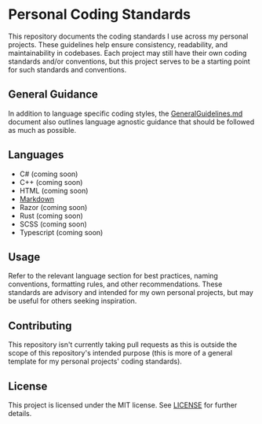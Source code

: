 # Personal Coding Standards

This repository documents the coding standards I use across my personal projects. These guidelines help ensure consistency, readability, and maintainability in codebases. Each project may still have their own coding standards and/or conventions, but this project serves to be a starting point for such standards and conventions.

## General Guidance

In addition to language specific coding styles, the [GeneralGuidelines.md](docs/GeneralGuidelines.md) document also outlines language agnostic guidance that should be followed as much as possible.

## Languages

- C# (coming soon)
- C++ (coming soon)
- HTML (coming soon)
- [Markdown](docs/Languages/Markdown.md)
- Razor (coming soon)
- Rust (coming soon)
- SCSS (coming soon)
- Typescript (coming soon)

## Usage

Refer to the relevant language section for best practices, naming conventions, formatting rules, and other recommendations. These standards are advisory and intended for my own personal projects, but may be useful for others seeking inspiration.

## Contributing

This repository isn't currently taking pull requests as this is outside the scope of this repository's intended purpose (this is more of a general template for my personal projects' coding standards).

## License

This project is licensed under the MIT license. See [LICENSE](LICENSE) for further details.
